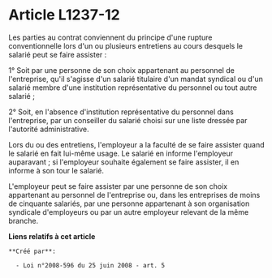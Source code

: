 # Article L1237-12

Les parties au contrat conviennent du principe d'une rupture conventionnelle lors d'un ou plusieurs entretiens au cours
desquels le salarié peut se faire assister : 

1° Soit par une personne de son choix appartenant au personnel de l'entreprise, qu'il s'agisse d'un salarié titulaire d'un
mandat syndical ou d'un salarié membre d'une institution représentative du personnel ou tout autre salarié ; 

2° Soit, en l'absence d'institution représentative du personnel dans l'entreprise, par un conseiller du salarié choisi sur
une liste dressée par l'autorité administrative. 

Lors du ou des entretiens, l'employeur a la faculté de se faire assister quand le salarié en fait lui-même usage. Le salarié
en informe l'employeur auparavant ; si l'employeur souhaite également se faire assister, il en informe à son tour le
salarié. 

L'employeur peut se faire assister par une personne de son choix appartenant au personnel de l'entreprise ou, dans les
entreprises de moins de cinquante salariés, par une personne appartenant à son organisation syndicale d'employeurs ou par un
autre employeur relevant de la même branche.

**Liens relatifs à cet article**

	**Créé par**:

	  - Loi n°2008-596 du 25 juin 2008 - art. 5
